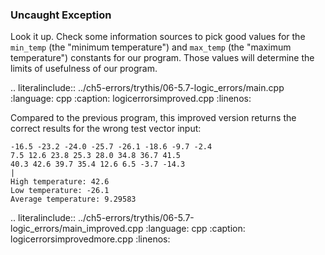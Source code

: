 ### Uncaught Exception

Look it up. 
Check some information sources to pick good values for the `min_temp` 
(the "minimum temperature") and `max_temp` (the "maximum temperature") constants for our program. 
Those values will determine the limits of usefulness of our program.

.. literalinclude:: ../ch5-errors/trythis/06-5.7-logic_errors/main.cpp
   :language: cpp
   :caption: logicerrorsimproved.cpp
   :linenos:


Compared to the previous program, this improved version returns the correct results for the
wrong test vector input:

``` 
-16.5 -23.2 -24.0 -25.7 -26.1 -18.6 -9.7 -2.4 
7.5 12.6 23.8 25.3 28.0 34.8 36.7 41.5
40.3 42.6 39.7 35.4 12.6 6.5 -3.7 -14.3
|
High temperature: 42.6
Low temperature: -26.1
Average temperature: 9.29583
```

.. literalinclude:: ../ch5-errors/trythis/06-5.7-logic_errors/main_improved.cpp
   :language: cpp
   :caption: logicerrorsimprovedmore.cpp
   :linenos: